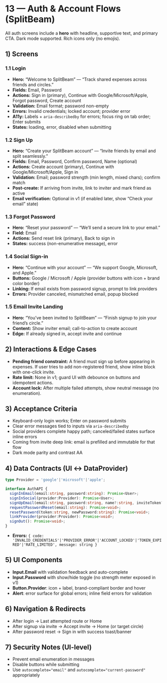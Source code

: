 # 13 — Auth & Account Flows (SplitBeam)

All auth screens include a **hero** with headline, supportive text, and primary CTA. Dark mode supported. Rich icons only (no emojis).

## 1) Screens

### 1.1 Login
- **Hero:** “Welcome to SplitBeam” — “Track shared expenses across friends and circles.”
- **Fields:** Email, Password
- **Actions:** Sign in (primary), Continue with Google/Microsoft/Apple, Forgot password, Create account
- **Validation:** Email format; password non-empty
- **Errors:** Invalid credentials; locked account; provider error
- **A11y:** Labels + `aria-describedby` for errors; focus ring on tab order; Enter submits
- **States:** loading, error, disabled when submitting

### 1.2 Sign Up
- **Hero:** “Create your SplitBeam account” — “Invite friends by email and split seamlessly.”
- **Fields:** Email, Password, Confirm password, Name (optional)
- **Actions:** Create account (primary), Continue with Google/Microsoft/Apple, Sign in
- **Validation:** Email; password strength (min length, mixed chars); confirm match
- **Post-create:** If arriving from invite, link to inviter and mark friend as active
- **Email verification:** Optional in v1 (if enabled later, show “Check your email” state)

### 1.3 Forgot Password
- **Hero:** “Reset your password” — “We’ll send a secure link to your email.”
- **Field:** Email
- **Actions:** Send reset link (primary), Back to sign in
- **States:** success (non-enumerative message), error

### 1.4 Social Sign-in
- **Hero:** “Continue with your account” — “We support Google, Microsoft, and Apple.”
- **Buttons:** Google / Microsoft / Apple (provider buttons with icon + brand color border)
- **Linking:** If email exists from password signup, prompt to link providers
- **Errors:** Provider canceled, mismatched email, popup blocked

### 1.5 Email Invite Landing
- **Hero:** “You’ve been invited to SplitBeam” — “Finish signup to join your friend’s circle.”
- **Content:** Show inviter email; call-to-action to create account
- **Edge:** If already signed in, accept invite and continue

## 2) Interactions & Edge Cases
- **Pending friend constraint:** A friend must sign up before appearing in expenses. If user tries to add non-registered friend, show inline block with one-click invite.
- **Rate limit:** None in v1; guard UI with debounce on buttons and idempotent actions.
- **Account lock:** After multiple failed attempts, show neutral message (no enumeration).

## 3) Acceptance Criteria
- Keyboard-only login works; Enter on password submits
- Clear error messages tied to inputs via `aria-describedby`
- Social providers complete happy path; canceled/failed states surface inline errors
- Coming from invite deep link: email is prefilled and immutable for that flow
- Dark mode parity and contrast AA

## 4) Data Contracts (UI ↔ DataProvider)

```ts
type Provider = 'google'|'microsoft'|'apple';

interface AuthAPI {
  signInEmail(email:string, password:string): Promise<User>;
  signInSocial(provider:Provider): Promise<User>;
  signUpEmail(email:string, password:string, name?:string, inviteToken?:string): Promise<User>;
  requestPasswordReset(email:string): Promise<void>;
  resetPassword(token:string, newPassword:string): Promise<void>;
  linkProvider(provider:Provider): Promise<void>;
  signOut(): Promise<void>;
}
```

- **Errors:** `{ code: 'INVALID_CREDENTIALS'|'PROVIDER_ERROR'|'ACCOUNT_LOCKED'|'TOKEN_EXPIRED'|'RATE_LIMITED', message: string }`

## 5) UI Components
- **Input.Email** with validation feedback and auto-complete
- **Input.Password** with show/hide toggle (no strength meter exposed in v1)
- **Button.Provider**: icon + label, brand-compliant border and hover
- **Alert**: error surface for global errors; inline field errors for validation

## 6) Navigation & Redirects
- After login -> Last attempted route or Home
- After signup via invite -> Accept invite -> Home (or target circle)
- After password reset -> Sign in with success toast/banner

## 7) Security Notes (UI-level)
- Prevent email enumeration in messages
- Disable buttons while submitting
- Use `autocomplete="email"` and `autocomplete="current-password"` appropriately
